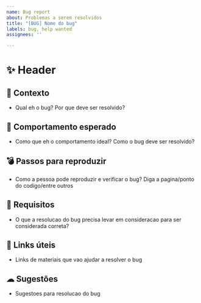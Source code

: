 ```yaml
---
name: Bug report
about: Problemas a serem resolvidos
title: "[BUG] Nome do bug"
labels: bug, help wanted
assignees: ''

---
```


# ✨ Header

## 💬 Contexto 

- Qual eh o bug? Por que deve ser resolvido?

## 🎯  Comportamento esperado

- Como que eh o comportamento ideal? Como o bug deve ser resolvido?

## 💣 Passos para reproduzir

- Como a pessoa pode reproduzir e verificar o bug? Diga a pagina/ponto do codigo/entre outros

## 🔏 Requisitos

- O que a resolucao do bug precisa levar em consideracao para ser considerada correta?

## 🔖 Links úteis

- Links de materiais que vao ajudar a resolver o bug 

## ☁ Sugestões

- Sugestoes para resolucao do bug
